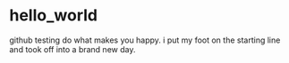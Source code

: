 # hello_world
github testing
do what makes you happy.
i put my foot on the starting line and took off into a brand new day.
